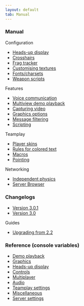 ```yaml
---
layout: default
tab: Manual
---
```


### Manual

Configuration
- [Heads-up display](docs/guides/hud.md)
- [Crosshairs](docs/guides/crosshairs.md)
- [Frag tracker](docs/guides/frag-tracker.md)
- [Customising textures](docs/guides/external-textures.md)
- [Fonts/charsets](docs/guides/fonts.md)
- [Weapon scripts](docs/guides/weapon-scripts.md)

Features
- [Voice communication](docs/guides/voice-support.md)
- [Multiview demo playback](docs/guides/multiview.md)
- [Capturing video](docs/guides/demo-capture.md)
- [Graphics options](docs/guides/graphics.md)
- [Message filtering](docs/guides/message-filtering.md)
- [Scripting](docs/guides/scripting.md)

Teamplay
- [Player skins](docs/guides/player-skins.md)
- [Rules for colored text](docs/guides/colored-text.md)
- [Macros](docs/guides/macros.md)
- [Pointing](docs/guides/tp-pointing.md)

Networking
- [Independent physics](docs/guides/independent-physics.md)
- [Server Browser](docs/guides/server-browser.md)

### Changelogs

- [Version 3.0.1](docs/guides/changelog-3.0.1.md)
- [Version 3.0](docs/guides/changelog-3.0.md)

Guides
- [Upgrading from 2.2](docs/guides/upgrade-from-2.2.md)

### Reference (console variables)

- [Demo playback](docs/demos.html)
- [Graphics](docs/graphics.html)
- [Heads-up display](docs/hud.html)
- [Controls](docs/input.html)
- [Multiplayer](docs/multiplayer.html)
- [Audio](docs/sound.html)
- [Teamplay settings](docs/teamplay.html)
- [Miscellaneous](docs/miscellaneous.html)
- [Server settings](docs/server.html)

 [sf-docs]: http://ezquake.sourceforge.net/docs/